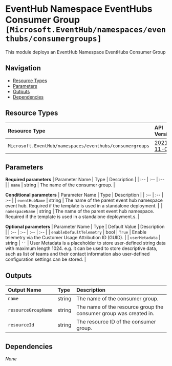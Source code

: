 # EventHub Namespace EventHubs Consumer Group `[Microsoft.EventHub/namespaces/eventhubs/consumergroups]`

This module deploys an EventHub Namespace EventHubs Consumer Group

## Navigation

- [Resource Types](#Resource-Types)
- [Parameters](#Parameters)
- [Outputs](#Outputs)
- [Dependencies](#Dependencies)

## Resource Types

| Resource Type | API Version |
| :-- | :-- |
| `Microsoft.EventHub/namespaces/eventhubs/consumergroups` | [2021-11-01](https://docs.microsoft.com/en-us/azure/templates/Microsoft.EventHub/2021-11-01/namespaces/eventhubs/consumergroups) |

## Parameters

**Required parameters**
| Parameter Name | Type | Description |
| :-- | :-- | :-- |
| `name` | string | The name of the consumer group. |

**Conditional parameters**
| Parameter Name | Type | Description |
| :-- | :-- | :-- |
| `eventHubName` | string | The name of the parent event hub namespace event hub. Required if the template is used in a standalone deployment. |
| `namespaceName` | string | The name of the parent event hub namespace. Required if the template is used in a standalone deployment.s. |

**Optional parameters**
| Parameter Name | Type | Default Value | Description |
| :-- | :-- | :-- | :-- |
| `enableDefaultTelemetry` | bool | `True` | Enable telemetry via the Customer Usage Attribution ID (GUID). |
| `userMetadata` | string | `''` | User Metadata is a placeholder to store user-defined string data with maximum length 1024. e.g. it can be used to store descriptive data, such as list of teams and their contact information also user-defined configuration settings can be stored. |


## Outputs

| Output Name | Type | Description |
| :-- | :-- | :-- |
| `name` | string | The name of the consumer group. |
| `resourceGroupName` | string | The name of the resource group the consumer group was created in. |
| `resourceId` | string | The resource ID of the consumer group. |

## Dependencies

_None_
